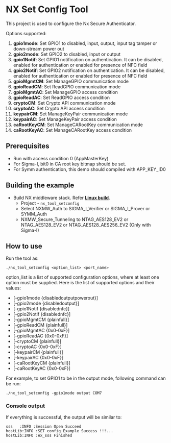 # NX Set Config Tool

This project is used to configure the Nx Secure Authenticator.

Options supported:

1. **gpio1mode**: Set GPIO1 to disabled, input, output, input tag tamper or down-stream power out
2. **gpio2mode**: Set GPIO2 to disabled, input or output
3. **gpio1Notif**: Set GPIO1 notification on authentication. It can be disabled, enabled for authentication or enabled for presence of NFC field
4. **gpio2Notif**: Set GPIO2 notification on authentication. It can be disabled, enabled for authentication or enabled for presence of NFC field
5. **gpioMgmtCM**: Set ManageGPIO communication mode
6. **gpioReadCM**: Set ReadGPIO communication mode
7. **gpioMgmtAC**: Set ManageGPIO access condition
8. **gpioReadAC**: Set ReadGPIO access condition
9. **cryptoCM**: Set Crypto API communication mode
10. **cryptoAC**: Set Crypto API access condition
11. **keypairCM**: Set ManageKeyPair communication mode
12. **keypairAC**: Set ManageKeyPair access condition
13. **caRootKeyCM**: Set ManageCARootKey communication mode
14. **caRootKeyAC**: Set ManageCARootKey access condition

## Prerequisites

- Run with access condition 0 (AppMasterKey)
- For Sigma-I, bit0 in CA root key bitmap should be set.
- For Symm authentication, this demo should compiled with APP_KEY_ID0

## Building the example

- Build NX middleware stack. Refer [**Linux build**](../../../doc/linux/readme.md).
    - Project - `nx_tool_setconfig`
    - Select NXMW_Auth to SIGMA_I_Verifier or SIGMA_I_Prover or SYMM_Auth
    - NXMW_Secure_Tunneling to NTAG_AES128_EV2 or NTAG_AES128_EV2 or NTAG_AES128_AES256_EV2 (Only with Sigma-I)

## How to use

Run the tool as:

```
./nx_tool_setconfig <option_list> <port_name>
```

option_list is a list of supported configuration options, where at least one option must be supplied. Here is the list of supported options and their values:

- \[-gpio1mode {disabledoutputpowerout}\]
- \[-gpio2mode {disabledoutput}\]
- \[-gpio1Notif {disablednfc}\]
- \[-gpio2Notif {disablednfc}\]
- \[-gpioMgmtCM {plainfull}\]
- \[-gpioReadCM {plainfull}\]
- \[-gpioMgmtAC {0x0-0xF}\]
- \[-gpioReadAC {0x0-0xF}\]
- \[-cryptoCM {plainfull}\]
- \[-cryptoAC {0x0-0xF}\]
- \[-keypairCM {plainfull}\]
- \[-keypairAC {0x0-0xF}\]
- \[-caRootKeyCM {plainfull}\]
- \[-caRootKeyAC {0x0-0xF}\]

For example, to set GPIO1 to be in the output mode, following command can be run:

```
./nx_tool_setconfig -gpio1mode output COM7
```

### Console output

If everything is successful, the output will be similar to:
```
sss   :INFO :Session Open Succeed
hostLib:INFO :SET config Example Success !!!...
hostLib:INFO :ex_sss Finished
```

